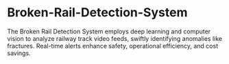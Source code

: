 # Broken-Rail-Detection-System
The Broken Rail Detection System employs deep learning and computer vision to analyze railway track video feeds, swiftly identifying anomalies like fractures. Real-time alerts enhance safety, operational efficiency, and cost savings. 
